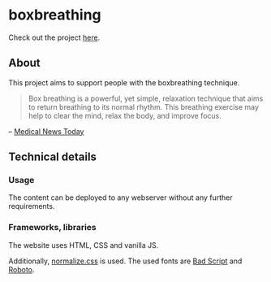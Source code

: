 # boxbreathing
Check out the project [here](https://ckaelin.com/boxbreathing).

## About
This project aims to support people with the boxbreathing technique.

> Box breathing is a powerful, yet simple, relaxation technique that aims to return breathing to its normal rhythm. This breathing exercise may help to clear the mind, relax the body, and improve focus.

– [Medical News Today](https://www.medicalnewstoday.com/articles/321805)

## Technical details
### Usage
The content can be deployed to any webserver without any further requirements.

### Frameworks, libraries
The website uses HTML, CSS and vanilla JS.

Additionally, [normalize.css](https://github.com/necolas/normalize.css/) is used. The used fonts are [Bad Script](https://fonts.google.com/specimen/Bad+Script) and [Roboto](https://fonts.google.com/specimen/Roboto).
